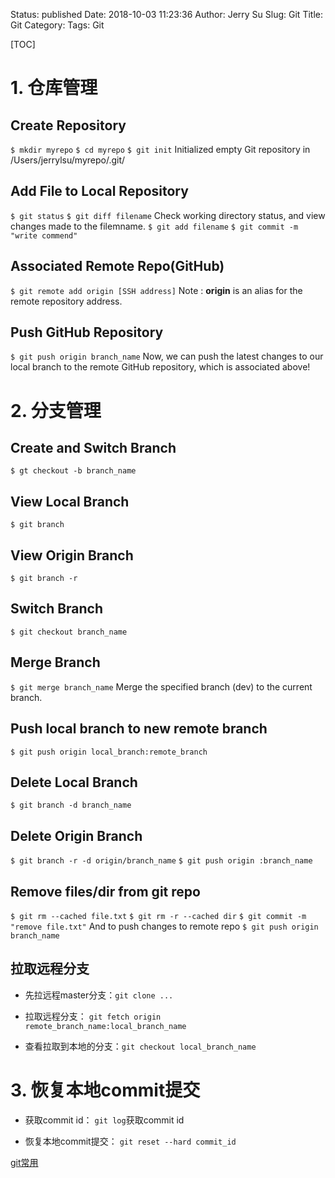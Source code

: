 Status: published
Date: 2018-10-03 11:23:36
Author: Jerry Su
Slug: Git
Title: Git
Category: 
Tags: Git

[TOC]

# 1. 仓库管理
 
## Create Repository
`$ mkdir myrepo`
`$ cd myrepo` 
`$ git init`
Initialized empty Git repository in /Users/jerrylsu/myrepo/.git/

## Add File to Local Repository
`$ git status`
`$ git diff filename`
Check working directory status, and view changes made to the filemname.
`$ git add filename`
`$ git commit -m "write commend"`

## Associated Remote Repo(GitHub)
`$ git remote add origin [SSH address]`
Note : **origin** is an alias for the remote repository address. 

## Push GitHub Repository
`$ git push origin branch_name`
Now, we can push the latest changes to our local branch to the remote GitHub repository, which is associated above!

# 2. 分支管理

## Create and Switch Branch
`$ gt checkout -b branch_name`

## View Local Branch
`$ git branch`

## View Origin Branch
`$ git branch -r`

## Switch Branch
`$ git checkout branch_name`

## Merge Branch
`$ git merge branch_name`
Merge the specified branch (dev) to the current branch.

## Push local branch to new remote branch
`$ git push origin local_branch:remote_branch`

## Delete Local Branch
`$ git branch -d branch_name`

## Delete Origin Branch
`$ git branch -r -d origin/branch_name`
`$ git push origin :branch_name`

## Remove files/dir from git repo
`$ git rm --cached file.txt`
`$ git rm -r --cached dir`
`$ git commit -m "remove file.txt"`
And to push changes to remote repo
`$ git push origin branch_name`  

## 拉取远程分支

- 先拉远程master分支：`git clone ...`

- 拉取远程分支： `git fetch origin remote_branch_name:local_branch_name`

- 查看拉取到本地的分支：`git checkout local_branch_name`

# 3. 恢复本地commit提交

- 获取commit id： `git log`获取commit id

- 恢复本地commit提交： `git reset --hard commit_id`

[git常用](https://mp.weixin.qq.com/s/VdeQpFCL3GGsfOKrIRW6Hw)
